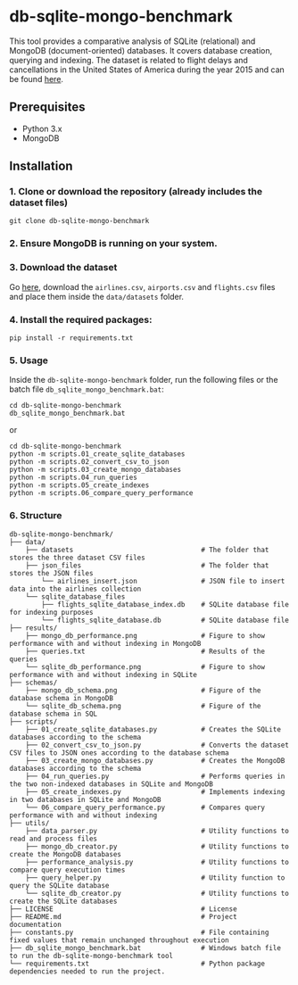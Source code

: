 # db-sqlite-mongo-benchmark
This tool provides a comparative analysis of SQLite (relational) and MongoDB (document-oriented) databases. It covers database creation, querying and indexing. The dataset is related to flight delays and cancellations in the United States of America during the year 2015 and can be found [here](https://www.kaggle.com/datasets/usdot/flight-delays).


## Prerequisites

- Python 3.x
- MongoDB

## Installation

### 1. Clone or download the repository (already includes the dataset files)

```git clone db-sqlite-mongo-benchmark```


### 2. Ensure MongoDB is running on your system.

### 3. Download the dataset

Go [here](https://www.kaggle.com/datasets/usdot/flight-delays), download the `airlines.csv`, `airports.csv` and `flights.csv` files and place them inside the `data/datasets` folder.


### 4. Install the required packages:

```pip install -r requirements.txt```


### 5. Usage

Inside the `db-sqlite-mongo-benchmark` folder, run the following files or the batch file ```db_sqlite_mongo_benchmark.bat```:

```
cd db-sqlite-mongo-benchmark
db_sqlite_mongo_benchmark.bat
```

or

```
cd db-sqlite-mongo-benchmark
python -m scripts.01_create_sqlite_databases
python -m scripts.02_convert_csv_to_json
python -m scripts.03_create_mongo_databases
python -m scripts.04_run_queries
python -m scripts.05_create_indexes
python -m scripts.06_compare_query_performance
```


### 6. Structure
```
db-sqlite-mongo-benchmark/
├── data/
    ├── datasets                                # The folder that stores the three dataset CSV files
    ├── json_files                              # The folder that stores the JSON files
        └── airlines_insert.json                # JSON file to insert data into the airlines collection
    └── sqlite_database_files
        ├── flights_sqlite_database_index.db    # SQLite database file for indexing purposes
        └── flights_sqlite_database.db          # SQLite database file
├── results/
    ├── mongo_db_performance.png                # Figure to show performance with and without indexing in MongoDB
    ├── queries.txt                             # Results of the queries
    └── sqlite_db_performance.png               # Figure to show performance with and without indexing in SQLite
├── schemas/
    ├── mongo_db_schema.png                     # Figure of the database schema in MongoDB
    └── sqlite_db_schema.png                    # Figure of the database schema in SQL
├── scripts/
    ├── 01_create_sqlite_databases.py           # Creates the SQLite databases according to the schema
    ├── 02_convert_csv_to_json.py               # Converts the dataset CSV files to JSON ones according to the database schema
    ├── 03_create_mongo_databases.py            # Creates the MongoDB databases according to the schema
    ├── 04_run_queries.py                       # Performs queries in the two non-indexed databases in SQLite and MongoDB
    ├── 05_create_indexes.py                    # Implements indexing in two databases in SQLite and MongoDB
    └── 06_compare_query_performance.py         # Compares query performance with and without indexing
├── utils/
    ├── data_parser.py                          # Utility functions to read and process files
    ├── mongo_db_creator.py                     # Utility functions to create the MongoDB databases
    ├── performance_analysis.py                 # Utility functions to compare query execution times
    ├── query_helper.py                         # Utility function to query the SQLite database
    └── sqlite_db_creator.py                    # Utility functions to create the SQLite databases
├── LICENSE                                     # License
├── README.md                                   # Project documentation
├── constants.py                                # File containing fixed values that remain unchanged throughout execution
├── db_sqlite_mongo_benchmark.bat               # Windows batch file to run the db-sqlite-mongo-benchmark tool
└── requirements.txt                            # Python package dependencies needed to run the project.
